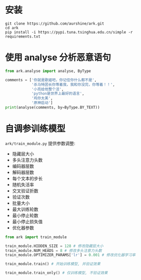 # 安装
```commandline
git clone https://github.com/aurshine/ark.git
cd ark
pip install -i https://pypi.tuna.tsinghua.edu.cn/simple -r requirements.txt
```

# 使用 analyse 分析恶意语句
```python
from ark.analyse import analyse, ByType

comments = ['你就是歌姬吧，你记住你什么都不是',
            '杀马特团长你等着我，我和你没完，你等着！！',
            '小亮给他整个活',
            'python是世界上最好的语言',
            '鸡你太美',
            '原神启动']
print(analyse(comments, by=ByType.BY_TEXT))
```

# 自调参训练模型
`ark/train_module.py`
提供参数调整:
- 隐藏层大小
- 多头注意力头数
- 编码器层数
- 解码器层数
- 每个文本的步长
- 随机失活率
- 交叉验证折数
- 验证次数
- 批量大小
- 最大训练轮数
- 最小停止轮数
- 最小停止损失值
- 优化器参数

```python
from ark import train_module

train_module.HIDDEN_SIZE = 128 # 修改隐藏层大小
train_module.NUM_HEADS = 8 # 修改多头注意力头数
train_module.OPTIMIZER_PARAMS['lr'] = 0.001 # 修改优化器学习率

train_module.train() # 开始训练模型, 并验证效果

train_module.train_only() # 仅训练模型, 不验证效果
```